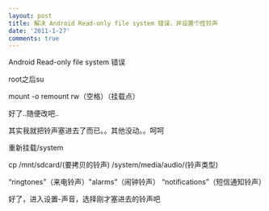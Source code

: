 ```yaml
---
layout: post
title: 解决 Android Read-only file system 错误，并设置个性铃声
date: '2011-1-27'
comments: true
---
```

Android Read-only file system 错误

root之后su

mount -o remount rw（空格）（挂载点）

好了..随便改吧..

其实我就把铃声塞进去了而已。。其他没动。。呵呵

重新挂载/system

cp /mnt/sdcard/(要拷贝的铃声) /system/media/audio/(铃声类型)

“ringtones”（来电铃声）"alarms”（闹钟铃声） “notifications”（短信通知铃声）

好了，进入设置-声音，选择刚才塞进去的铃声吧
